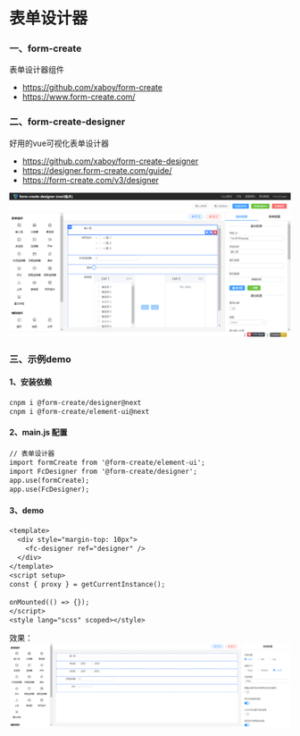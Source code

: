 # 表单设计器

### 一、form-create

表单设计器组件

- https://github.com/xaboy/form-create
- https://www.form-create.com/

### 二、form-create-designer

好用的vue可视化表单设计器

- https://github.com/xaboy/form-create-designer
- https://designer.form-create.com/guide/
- https://form-create.com/v3/designer

![](./images/08-表单设计器-1701934180840.png)

### 三、示例demo

#### 1、安装依赖

```shell
cnpm i @form-create/designer@next
cnpm i @form-create/element-ui@next
```

#### 2、main.js 配置

```
// 表单设计器
import formCreate from '@form-create/element-ui';
import FcDesigner from '@form-create/designer';
app.use(formCreate);
app.use(FcDesigner);
```

#### 3、demo

```
<template>
  <div style="margin-top: 10px">
    <fc-designer ref="designer" />
  </div>
</template>
<script setup>
const { proxy } = getCurrentInstance();

onMounted(() => {});
</script>
<style lang="scss" scoped></style>
```

效果：
![](./images/08-表单设计器-1701935002048.png)

